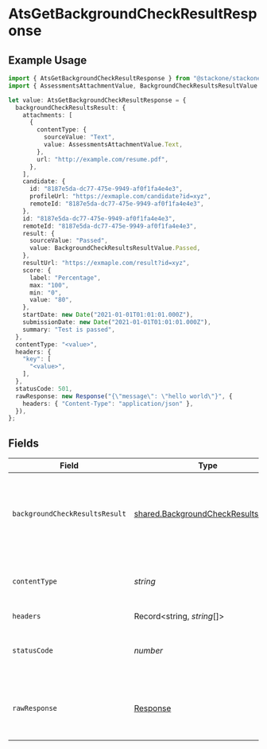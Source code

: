 # AtsGetBackgroundCheckResultResponse

## Example Usage

```typescript
import { AtsGetBackgroundCheckResultResponse } from "@stackone/stackone-client-ts/sdk/models/operations";
import { AssessmentsAttachmentValue, BackgroundCheckResultsResultValue } from "@stackone/stackone-client-ts/sdk/models/shared";

let value: AtsGetBackgroundCheckResultResponse = {
  backgroundCheckResultsResult: {
    attachments: [
      {
        contentType: {
          sourceValue: "Text",
          value: AssessmentsAttachmentValue.Text,
        },
        url: "http://example.com/resume.pdf",
      },
    ],
    candidate: {
      id: "8187e5da-dc77-475e-9949-af0f1fa4e4e3",
      profileUrl: "https://exmaple.com/candidate?id=xyz",
      remoteId: "8187e5da-dc77-475e-9949-af0f1fa4e4e3",
    },
    id: "8187e5da-dc77-475e-9949-af0f1fa4e4e3",
    remoteId: "8187e5da-dc77-475e-9949-af0f1fa4e4e3",
    result: {
      sourceValue: "Passed",
      value: BackgroundCheckResultsResultValue.Passed,
    },
    resultUrl: "https://exmaple.com/result?id=xyz",
    score: {
      label: "Percentage",
      max: "100",
      min: "0",
      value: "80",
    },
    startDate: new Date("2021-01-01T01:01:01.000Z"),
    submissionDate: new Date("2021-01-01T01:01:01.000Z"),
    summary: "Test is passed",
  },
  contentType: "<value>",
  headers: {
    "key": [
      "<value>",
    ],
  },
  statusCode: 501,
  rawResponse: new Response("{\"message\": \"hello world\"}", {
    headers: { "Content-Type": "application/json" },
  }),
};
```

## Fields

| Field                                                                                             | Type                                                                                              | Required                                                                                          | Description                                                                                       |
| ------------------------------------------------------------------------------------------------- | ------------------------------------------------------------------------------------------------- | ------------------------------------------------------------------------------------------------- | ------------------------------------------------------------------------------------------------- |
| `backgroundCheckResultsResult`                                                                    | [shared.BackgroundCheckResultsResult](../../../sdk/models/shared/backgroundcheckresultsresult.md) | :heavy_minus_sign:                                                                                | The background check result with the given identifier was retrieved.                              |
| `contentType`                                                                                     | *string*                                                                                          | :heavy_check_mark:                                                                                | HTTP response content type for this operation                                                     |
| `headers`                                                                                         | Record<string, *string*[]>                                                                        | :heavy_check_mark:                                                                                | N/A                                                                                               |
| `statusCode`                                                                                      | *number*                                                                                          | :heavy_check_mark:                                                                                | HTTP response status code for this operation                                                      |
| `rawResponse`                                                                                     | [Response](https://developer.mozilla.org/en-US/docs/Web/API/Response)                             | :heavy_check_mark:                                                                                | Raw HTTP response; suitable for custom response parsing                                           |